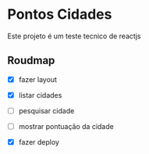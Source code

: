 # Pontos Cidades

Este projeto é um teste tecnico de reactjs

## Roudmap

- [x] fazer layout

- [x] listar cidades

- [ ] pesquisar cidade

- [ ] mostrar pontuação da cidade

- [x] fazer deploy
